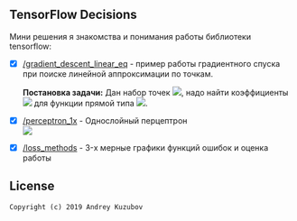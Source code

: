 ## TensorFlow Decisions
Мини решения я знакомства и понимания работы библиотеки tensorflow:    

* [X] [/gradient_descent_linear_eq](gradient_descent_linear_eq) - пример работы градиентного спуска при поиске линейной аппроксимации по точкам.
    
    <b>Постановка задачи:</b> Дан набор точек <img src="https://latex.codecogs.com/svg.latex?(x,y)"/>, надо найти коэффициенты <img src="https://latex.codecogs.com/svg.latex?(k,l)" />   для функции прямой типа
    <img src="https://latex.codecogs.com/svg.latex?y=kx+l"/>.  

* [X] [/perceptron_1x](perceptron_1x) - Однослойный перцептрон  
    <img src="https://latex.codecogs.com/svg.latex?Y=f(\sum{XW}+L)"/>
    
    
* [X] [/loss_methods](loss_methods) - 3-х мерные графики функций ошибок и оценка работы 


 ## License
```
Copyright (c) 2019 Andrey Kuzubov
```
